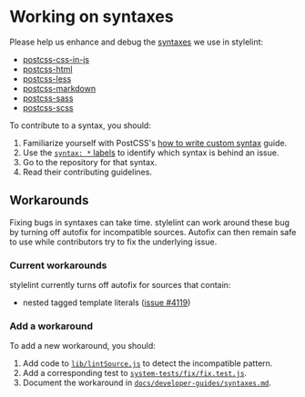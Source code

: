 # Working on syntaxes

Please help us enhance and debug the [syntaxes](../about/syntaxes.md) we use in stylelint:

- [postcss-css-in-js](https://github.com/stylelint/postcss-css-in-js)
- [postcss-html](https://github.com/gucong3000/postcss-html)
- [postcss-less](https://github.com/webschik/postcss-less)
- [postcss-markdown](https://github.com/stylelint/postcss-markdown)
- [postcss-sass](https://github.com/AleshaOleg/postcss-sass)
- [postcss-scss](https://github.com/postcss/postcss-scss)

To contribute to a syntax, you should:

1. Familiarize yourself with PostCSS's [how to write custom syntax](https://github.com/postcss/postcss/blob/master/docs/syntax.md) guide.
2. Use the [`syntax: *` labels](https://github.com/stylelint/stylelint/labels?utf8=%E2%9C%93&q=syntax%3A) to identify which syntax is behind an issue.
3. Go to the repository for that syntax.
4. Read their contributing guidelines.

## Workarounds

Fixing bugs in syntaxes can take time. stylelint can work around these bug by turning off autofix for incompatible sources. Autofix can then remain safe to use while contributors try to fix the underlying issue.

### Current workarounds

stylelint currently turns off autofix for sources that contain:

- nested tagged template literals ([issue #4119](https://github.com/stylelint/stylelint/issues/4119))

### Add a workaround

To add a new workaround, you should:

1. Add code to [`lib/lintSource.js`](https://github.com/stylelint/stylelint/blob/master/lib/lintSource.js) to detect the incompatible pattern.
2. Add a corresponding test to [`system-tests/fix/fix.test.js`](https://github.com/stylelint/stylelint/blob/master/system-tests/fix/fix.test.js).
3. Document the workaround in [`docs/developer-guides/syntaxes.md`](https://github.com/stylelint/stylelint/blob/master/docs/developer-guide/syntaxes.md).
